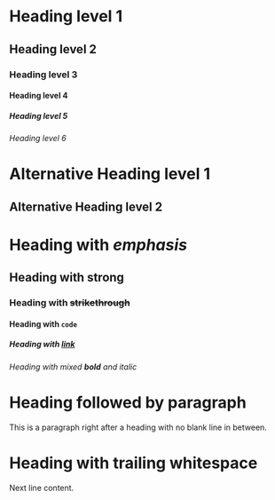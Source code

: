 # Heading level 1

<!--
TEST REASONING:
Notice how alternative heading syntax (using === or ---) has been converted to # syntax.
This is an acceptable transformation as it maintains the heading level while
standardizing on a single heading syntax. Also notice that emphasis markers in headings
have been normalized to use underscores for italics, consistent with the rest of the document.
-->

## Heading level 2

### Heading level 3

#### Heading level 4

##### Heading level 5

###### Heading level 6

# Alternative Heading level 1

## Alternative Heading level 2

# Heading with _emphasis_

## Heading with **strong**

### Heading with ~~strikethrough~~

#### Heading with `code`

##### Heading with [link](https://example.com)

###### Heading with mixed **bold** and _italic_

# Heading followed by paragraph
This is a paragraph right after a heading with no blank line in between.

# Heading with trailing whitespace
Next line content.